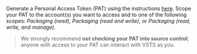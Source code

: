 Generate a Personal Access Token (PAT) using the instructions [here](../../accounts/use-personal-access-tokens-to-authenticate.md). Scope your PAT to the account(s) you want to access and to one of the following scopes: *Packaging (read)*, *Packaging (read and write)*, or *Packaging (read, write, and manage).*

> We strongly recommend **not checking your PAT into source control**; anyone with access to your PAT can interact with VSTS as you. 
